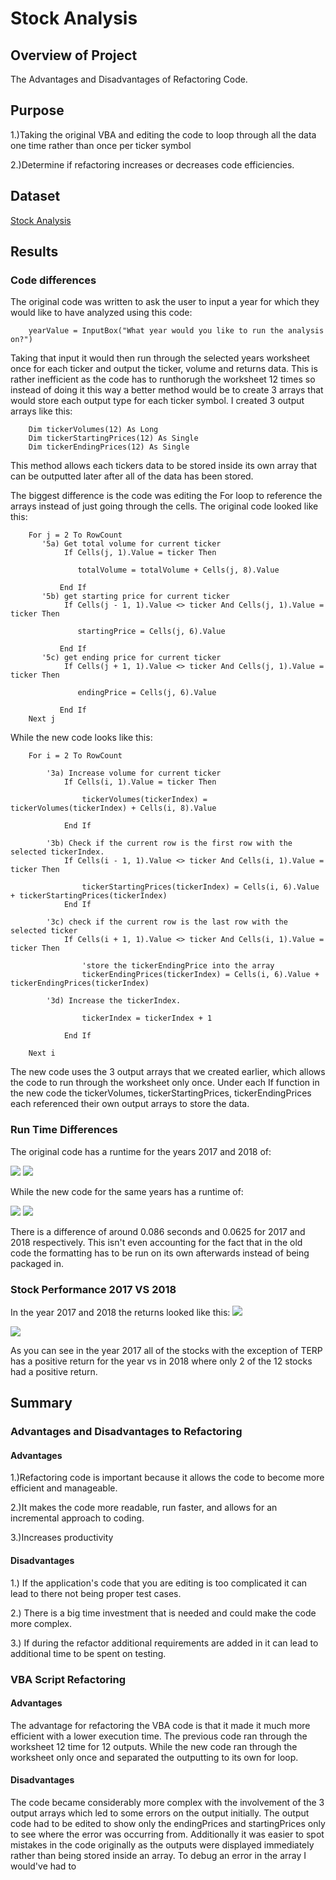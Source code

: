 # Stock Analysis

## Overview of Project

The Advantages and Disadvantages of Refactoring Code.

## Purpose

1.)Taking the original VBA and editing the code to loop through all the data one time rather than once per ticker symbol

2.)Determine if refactoring increases or decreases code efficiencies.

## Dataset

[Stock Analysis](VBA_Challenge.xlsm)

## Results

### Code differences
The original code was written to ask the user to input a year for which they would like to have analyzed using this code:
```		
    yearValue = InputBox("What year would you like to run the analysis on?")		
```
Taking that input it would then run through the selected years worksheet once for each ticker and output the ticker, volume and returns data.
This is rather inefficient as the code has to runthorugh the worksheet 12 times so instead of doing it this way a better method would be to create 3 arrays that would store each output type for each ticker symbol.
I created 3 output arrays like this:
```
    Dim tickerVolumes(12) As Long
    Dim tickerStartingPrices(12) As Single
    Dim tickerEndingPrices(12) As Single
```
This method allows each tickers data to be stored inside its own array that can be outputted later after all of the data has been stored.

The biggest difference is the code was editing the For loop to reference the arrays instead of just going through the cells. The original code looked like this:
```
    For j = 2 To RowCount
       '5a) Get total volume for current ticker
            If Cells(j, 1).Value = ticker Then

               totalVolume = totalVolume + Cells(j, 8).Value

           End If
       '5b) get starting price for current ticker
            If Cells(j - 1, 1).Value <> ticker And Cells(j, 1).Value = ticker Then

               startingPrice = Cells(j, 6).Value

           End If
       '5c) get ending price for current ticker
            If Cells(j + 1, 1).Value <> ticker And Cells(j, 1).Value = ticker Then

               endingPrice = Cells(j, 6).Value

           End If
    Next j
```
While the new code looks like this:
```
    For i = 2 To RowCount

        '3a) Increase volume for current ticker
            If Cells(i, 1).Value = ticker Then

                tickerVolumes(tickerIndex) = tickerVolumes(tickerIndex) + Cells(i, 8).Value

            End If

        '3b) Check if the current row is the first row with the selected tickerIndex.
            If Cells(i - 1, 1).Value <> ticker And Cells(i, 1).Value = ticker Then

                tickerStartingPrices(tickerIndex) = Cells(i, 6).Value + tickerStartingPrices(tickerIndex)
            End If

        '3c) check if the current row is the last row with the selected ticker
            If Cells(i + 1, 1).Value <> ticker And Cells(i, 1).Value = ticker Then

                'store the tickerEndingPrice into the array
                tickerEndingPrices(tickerIndex) = Cells(i, 6).Value + tickerEndingPrices(tickerIndex)

        '3d) Increase the tickerIndex.

                tickerIndex = tickerIndex + 1

            End If

    Next i
```

The new code uses the 3 output arrays that we created earlier, which allows the code to run through the worksheet only once. Under each If function in the new code the tickerVolumes, tickerStartingPrices, tickerEndingPrices each referenced their own output arrays to store the data.

### Run Time Differences
The original code has a runtime for the years 2017 and 2018 of:

<img src="https://github.com/Changscorner/stock-analysis/blob/master/Resources/Original%202017.png">
<img src="https://github.com/Changscorner/stock-analysis/blob/master/Resources/Original%202018.png">

 While the new code for the same years has a runtime of:

 <img src="https://github.com/Changscorner/stock-analysis/blob/master/Resources/VBA_Challenge_2017.png">
 <img src="https://github.com/Changscorner/stock-analysis/blob/master/Resources/VBA_Challenge_2018.png">

There is a difference of around 0.086 seconds and 0.0625 for 2017 and 2018 respectively.
This isn't even accounting for the fact that in the old code the formatting has to be run on its own afterwards instead of being packaged in.

### Stock Performance 2017 VS 2018
In the year 2017 and 2018 the returns looked like this:
<img src="https://github.com/Changscorner/stock-analysis/blob/master/Resources/Returns%202017.png">

<img src="https://github.com/Changscorner/stock-analysis/blob/master/Resources/Returns%202018.png">

As you can see in the year 2017 all of the stocks with the exception of TERP has a positive return for the year vs in 2018 where only 2 of the 12 stocks had a positive return.

## Summary

### Advantages and Disadvantages to Refactoring
#### Advantages
1.)Refactoring code is important because it allows the code to become more efficient and manageable.

2.)It makes the code more readable, run faster, and allows for an incremental approach to coding.

3.)Increases productivity

#### Disadvantages
1.) If the application's code that you are editing is too complicated it can lead to there not being proper test cases.

2.) There is a big time investment that is needed and could make the code more complex.

3.) If during the refactor additional requirements are added in it can lead to additional time to be spent on testing.

### VBA Script Refactoring

#### Advantages
The advantage for refactoring the VBA code is that it made it much more efficient with a lower execution time. The previous code ran through the worksheet 12 time for 12 outputs. While the new code ran through the worksheet only once and separated the outputting to its own for loop.

#### Disadvantages
The code became considerably more complex with the involvement of the 3 output arrays which led to some errors on the output initially. The output code had to be edited to show only the endingPrices and startingPrices only to see where the error was occurring from. Additionally it was easier to spot mistakes in the code originally as the outputs were displayed immediately rather than being stored inside an array. To debug an error in the array I would've had to
